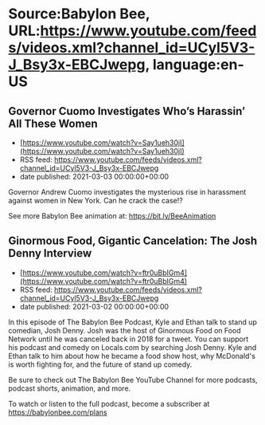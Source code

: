 # Source:Babylon Bee, URL:https://www.youtube.com/feeds/videos.xml?channel_id=UCyl5V3-J_Bsy3x-EBCJwepg, language:en-US

## Governor Cuomo Investigates Who’s Harassin’ All These Women
 - [https://www.youtube.com/watch?v=Say1ueh30jI](https://www.youtube.com/watch?v=Say1ueh30jI)
 - RSS feed: https://www.youtube.com/feeds/videos.xml?channel_id=UCyl5V3-J_Bsy3x-EBCJwepg
 - date published: 2021-03-03 00:00:00+00:00

Governor Andrew Cuomo investigates the mysterious rise in harassment against women in New York. Can he crack the case!?

See more Babylon Bee animation at: https://bit.ly/BeeAnimation

## Ginormous Food, Gigantic Cancelation: The Josh Denny Interview
 - [https://www.youtube.com/watch?v=ftr0uBbIGm4](https://www.youtube.com/watch?v=ftr0uBbIGm4)
 - RSS feed: https://www.youtube.com/feeds/videos.xml?channel_id=UCyl5V3-J_Bsy3x-EBCJwepg
 - date published: 2021-03-02 00:00:00+00:00

In this episode of The Babylon Bee Podcast, Kyle and Ethan talk to stand up comedian, Josh Denny. Josh was the host of Ginormous Food on Food Network until he was canceled back in 2018 for a tweet. You can support his podcast and comedy on Locals.com by searching Josh Denny. Kyle and Ethan talk to him about how he became a food show host, why McDonald's is worth fighting for, and the future of stand up comedy. 

Be sure to check out The Babylon Bee YouTube Channel for more podcasts, podcast shorts, animation, and more.

To watch or listen to the full podcast, become a subscriber at https://babylonbee.com/plans

